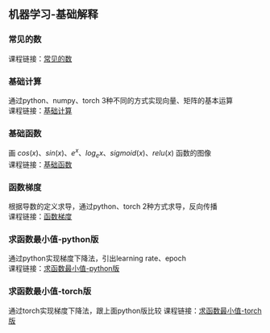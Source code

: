 ## 机器学习-基础解释

### 常见的数
课程链接：[常见的数](https://zhuanlan.zhihu.com/p/690662129)

### 基础计算
通过python、numpy、torch 3种不同的方式实现向量、矩阵的基本运算<br>
课程链接：[基础计算](https://zhuanlan.zhihu.com/p/690668852)

### 基础函数
画 $cos(x)、sin(x)、e^x、log_ex、sigmoid(x)、relu(x)$ 函数的图像<br>
课程链接：[基础函数](https://zhuanlan.zhihu.com/p/690711338)

### 函数梯度
根据导数的定义求导，通过python、torch 2种方式求导，反向传播<br>
课程链接：[函数梯度](https://zhuanlan.zhihu.com/p/690718281)

### 求函数最小值-python版
通过python实现梯度下降法，引出learning rate、epoch<br>
课程链接：[求函数最小值-python版](https://zhuanlan.zhihu.com/p/690762054)

### 求函数最小值-torch版
通过torch实现梯度下降法，跟上面python版比较
课程链接：[求函数最小值-torch版](https://zhuanlan.zhihu.com/p/690773980)

